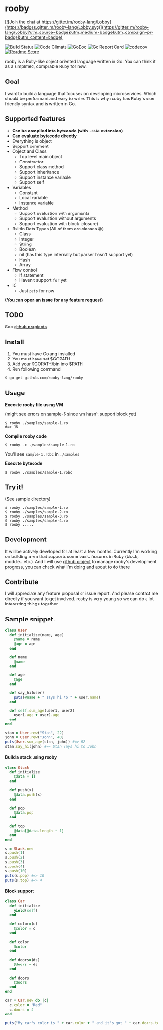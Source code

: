 # rooby

[![Join the chat at https://gitter.im/rooby-lang/Lobby](https://badges.gitter.im/rooby-lang/Lobby.svg)](https://gitter.im/rooby-lang/Lobby?utm_source=badge&utm_medium=badge&utm_campaign=pr-badge&utm_content=badge)

[![Build Status](https://travis-ci.org/rooby-lang/rooby.svg?branch=master)](https://travis-ci.org/rooby-lang/rooby)
[![Code Climate](https://codeclimate.com/github/rooby-lang/rooby/badges/gpa.svg)](https://codeclimate.com/github/rooby-lang/rooby)
[![GoDoc](https://godoc.org/github.com/rooby-lang/rooby?status.svg)](https://godoc.org/github.com/rooby-lang/rooby)
[![Go Report Card](https://goreportcard.com/badge/github.com/rooby-lang/rooby)](https://goreportcard.com/report/github.com/rooby-lang/rooby)
[![codecov](https://codecov.io/gh/rooby-lang/rooby/branch/master/graph/badge.svg)](https://codecov.io/gh/rooby-lang/rooby)
[![Readme Score](http://readme-score-api.herokuapp.com/score.svg?url=rooby-lang/rooby)](http://clayallsopp.github.io/readme-score?url=rooby-lang/rooby)

rooby is a Ruby-like object oriented language written in Go. You can think it as a simplified, compilable Ruby for now.
   

## Goal

I want to build a language that focuses on developing microservices. Which should be performant and easy to write. This is why rooby has Ruby's user friendly syntax and is written in Go.

## Supported features
- **Can be compiled into bytecode (with `.robc` extension)**
- **Can evaluate bytecode directly**
- Everything is object
- Support comment 
- Object and Class
    - Top level main object
    - Constructor
    - Support class method
    - Support inheritance
    - Support instance variable
    - Support self
- Variables
    - Constant
    - Local variable
    - Instance variable
- Method
    - Support evaluation with arguments
    - Support evaluation without arguments
    - Support evaluation with block (closure)
- BuiltIn Data Types (All of them are classes 😀)
    - Class
    - Integer
    - String
    - Boolean
    - nil (has this type internally but parser hasn't support yet)
    - Hash
    - Array
- Flow control
    - If statement
    - Haven't support `for` yet
- IO
    - Just `puts` for now
    
**(You can open an issue for any feature request)** 
    
## TODO

See [github progjects](https://github.com/rooby-lang/rooby/projects)

## Install

1. You must have Golang installed
2. You must have set $GOPATH
3. Add your $GOPATH/bin into $PATH
4. Run following command 

```
$ go get github.com/rooby-lang/rooby
```

## Usage

**Execute rooby file using VM**

(might see errors on sample-6 since vm hasn't support block yet)
``` 
$ rooby ./samples/sample-1.ro
#=> 16
```

**Compile rooby code**

```
$ rooby -c ./samples/sample-1.ro
```

You'll see `sample-1.robc` in `./samples`

**Execute bytecode**

```
$ rooby ./samples/sample-1.robc
```


## Try it!
(See sample directory)
```
$ rooby ./samples/sample-1.ro
$ rooby ./samples/sample-2.ro
$ rooby ./samples/sample-3.ro
$ rooby ./samples/sample-4.ro
$ rooby .....
```

## Development

It will be actively developed for at least a few months. Currently I'm working on building a vm that supports some basic features in Ruby (block, module...etc.).
And I will use [github project](https://github.com/rooby-lang/rooby/projects) to manage rooby's development progress, you can check what I'm doing and about to do there.

## Contribute

I will appreciate any feature proposal or issue report. And please contact me directly if you want to get involved. rooby is very young so we can do a lot interesting things together.

##  Sample snippet.

```ruby
class User
  def initialize(name, age)
    @name = name
    @age = age
  end

  def name
    @name
  end

  def age
    @age
  end

  def say_hi(user)
    puts(@name + " says hi to " + user.name)
  end

  def self.sum_age(user1, user2)
    user1.age + user2.age
  end
end

stan = User.new("Stan", 22)
john = User.new("John", 40)
puts(User.sum_age(stan, john)) #=> 62
stan.say_hi(john) #=> Stan says hi to John
```

#### Build a stack using rooby

```ruby
class Stack
  def initialize
    @data = []
  end
    
  def push(x)
    @data.push(x)
  end
    
  def pop
    @data.pop
  end
    
  def top
    @data[@data.length - 1]
  end
end

s = Stack.new
s.push(1)
s.push(2)
s.push(3)
s.push(4)
s.push(10)
puts(s.pop) #=> 10
puts(s.top) #=> 4
```

#### Block support

```ruby
class Car
  def initialize
    yield(self)
  end
  
  def color=(c)
    @color = c
  end
  
  def color
    @color
  end
  
  def doors=(ds)
    @doors = ds
  end
  
  def doors
    @doors
  end
end
 
car = Car.new do |c|
  c.color = "Red"
  c.doors = 4
end
 
puts("My car's color is " + car.color + " and it's got " + car.doors.to_s + " doors.")

```
